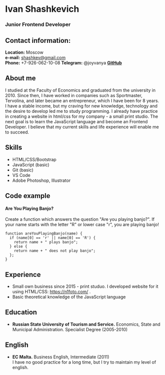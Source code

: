 # Ivan Shashkevich
### Junior Frontend Developer

## Contact information:

**Location:**  Moscow\
**e-mail:** shashkev@gmail.com\
**Phone:** +7-926-062-10-08
**Telegram:** @joyvanya
[**GitHub**](https://github.com/shashkevich)


## About me

I studied at the Faculty of Economics and graduated from the university in 2010. Since then, I have worked in companies such as Sportmaster, Tervolina, and later became an entrepreneur, which I have been for 8 years. I have a stable income, but my craving for new knowledge, technology and the desire to develop led me to study programming. I already have practice in creating a website in html/css for my company - a small print studio. The next goal is to learn the JavaScript language and become an Frontend Developer. I believe that my current skills and life experience will enable me to succeed.

## Skills

* HTML/CSS/Bootstrap
* JavaScript (basic)
* Git (basic)
* VS Code
* Adobe Photoshop, Illustrator

## Code example

#### Are You Playing Banjo?

Create a function which answers the question "Are you playing banjo?".
If your name starts with the letter "R" or lower case "r", you are playing banjo!

```
function areYouPlayingBanjo(name) {
  if (name[0] == 'r' || name[0] == 'R') {
    return name + " plays banjo"; 
  } else {
    return name + " does not play banjo";
  };  
}
```

## Experience

* Small own business since 2015 - print studuo. I developed website for it using HTML/CSS: https://n1foto.com/ .
* Basic theoretical knowledge of the JavaScript language

## Education

* **Russian State University of Tourism and Service.** Economics, State and Municipal Administration. Specialist Degree (2005-2010)

## English

* **EC Malta.** Business English, Intermediate (2011)\
I have no good practice for a long time, but I try to maintain my level of english.
